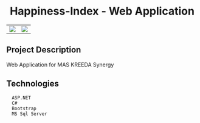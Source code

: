 <h1 align="center"> Happiness-Index - Web Application </h1>

<table>
  <tr>
    <td>
      <img src="https://user-images.githubusercontent.com/74088854/209474287-735eedcf-f40a-42e8-91c5-9037ec8c9b51.jpg">
    </td>
    <td>
      <img src="https://user-images.githubusercontent.com/74088854/209474696-d70681f2-5b9f-4662-9054-43f9cda2b035.jpg">
    </td>
  </tr>
</table>

## Project Description
Web Application for MAS KREEDA Synergy
## Technologies
```
  ASP.NET
  C#
  Bootstrap
  MS Sql Server
```
